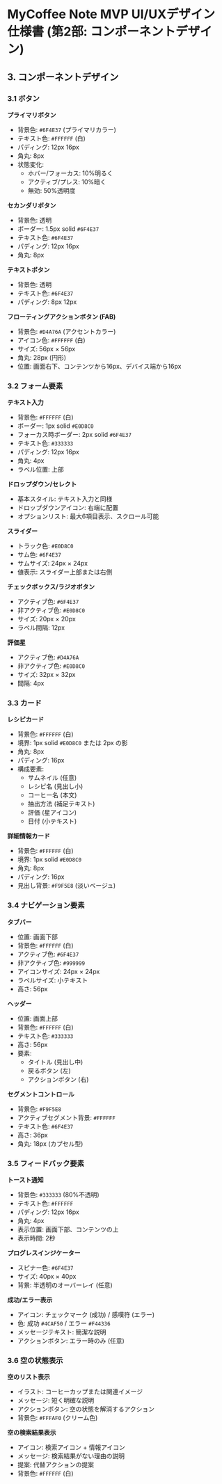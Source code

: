 # MyCoffee Note MVP UI/UXデザイン仕様書 (第2部: コンポーネントデザイン)

## 3. コンポーネントデザイン

### 3.1 ボタン

**プライマリボタン**
- 背景色: `#6F4E37` (プライマリカラー)
- テキスト色: `#FFFFFF` (白)
- パディング: 12px 16px
- 角丸: 8px
- 状態変化:
  - ホバー/フォーカス: 10%明るく
  - アクティブ/プレス: 10%暗く
  - 無効: 50%透明度

**セカンダリボタン**
- 背景色: 透明
- ボーダー: 1.5px solid `#6F4E37`
- テキスト色: `#6F4E37`
- パディング: 12px 16px
- 角丸: 8px

**テキストボタン**
- 背景色: 透明
- テキスト色: `#6F4E37`
- パディング: 8px 12px

**フローティングアクションボタン (FAB)**
- 背景色: `#D4A76A` (アクセントカラー)
- アイコン色: `#FFFFFF` (白)
- サイズ: 56px × 56px
- 角丸: 28px (円形)
- 位置: 画面右下、コンテンツから16px、デバイス端から16px

### 3.2 フォーム要素

**テキスト入力**
- 背景色: `#FFFFFF` (白)
- ボーダー: 1px solid `#E0D8C0`
- フォーカス時ボーダー: 2px solid `#6F4E37`
- テキスト色: `#333333`
- パディング: 12px 16px
- 角丸: 4px
- ラベル位置: 上部

**ドロップダウン/セレクト**
- 基本スタイル: テキスト入力と同様
- ドロップダウンアイコン: 右端に配置
- オプションリスト: 最大6項目表示、スクロール可能

**スライダー**
- トラック色: `#E0D8C0`
- サム色: `#6F4E37`
- サムサイズ: 24px × 24px
- 値表示: スライダー上部または右側

**チェックボックス/ラジオボタン**
- アクティブ色: `#6F4E37`
- 非アクティブ色: `#E0D8C0`
- サイズ: 20px × 20px
- ラベル間隔: 12px

**評価星**
- アクティブ色: `#D4A76A`
- 非アクティブ色: `#E0D8C0`
- サイズ: 32px × 32px
- 間隔: 4px

### 3.3 カード

**レシピカード**
- 背景色: `#FFFFFF` (白)
- 境界: 1px solid `#E0D8C0` または 2px の影
- 角丸: 8px
- パディング: 16px
- 構成要素:
  - サムネイル (任意)
  - レシピ名 (見出し小)
  - コーヒー名 (本文)
  - 抽出方法 (補足テキスト)
  - 評価 (星アイコン)
  - 日付 (小テキスト)

**詳細情報カード**
- 背景色: `#FFFFFF` (白)
- 境界: 1px solid `#E0D8C0`
- 角丸: 8px
- パディング: 16px
- 見出し背景: `#F9F5E8` (淡いベージュ)

### 3.4 ナビゲーション要素

**タブバー**
- 位置: 画面下部
- 背景色: `#FFFFFF` (白)
- アクティブ色: `#6F4E37`
- 非アクティブ色: `#999999`
- アイコンサイズ: 24px × 24px
- ラベルサイズ: 小テキスト
- 高さ: 56px

**ヘッダー**
- 位置: 画面上部
- 背景色: `#FFFFFF` (白)
- テキスト色: `#333333`
- 高さ: 56px
- 要素:
  - タイトル (見出し中)
  - 戻るボタン (左)
  - アクションボタン (右)

**セグメントコントロール**
- 背景色: `#F9F5E8`
- アクティブセグメント背景: `#FFFFFF`
- テキスト色: `#6F4E37`
- 高さ: 36px
- 角丸: 18px (カプセル型)

### 3.5 フィードバック要素

**トースト通知**
- 背景色: `#333333` (80%不透明)
- テキスト色: `#FFFFFF`
- パディング: 12px 16px
- 角丸: 4px
- 表示位置: 画面下部、コンテンツの上
- 表示時間: 2秒

**プログレスインジケーター**
- スピナー色: `#6F4E37`
- サイズ: 40px × 40px
- 背景: 半透明のオーバーレイ (任意)

**成功/エラー表示**
- アイコン: チェックマーク (成功) / 感嘆符 (エラー)
- 色: 成功 `#4CAF50` / エラー `#F44336`
- メッセージテキスト: 簡潔な説明
- アクションボタン: エラー時のみ (任意)

### 3.6 空の状態表示

**空のリスト表示**
- イラスト: コーヒーカップまたは関連イメージ
- メッセージ: 短く明確な説明
- アクションボタン: 空の状態を解消するアクション
- 背景色: `#FFFAF0` (クリーム色)

**空の検索結果表示**
- アイコン: 検索アイコン + 情報アイコン
- メッセージ: 検索結果がない理由の説明
- 提案: 代替アクションの提案
- 背景色: `#FFFFFF` (白)
